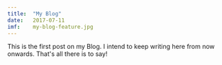 ```yaml
---
title:	"My Blog"
date:	2017-07-11
imf:    my-blog-feature.jpg
---
```

This is the first post on my Blog. I intend to keep writing here from now onwards. 
That's all there is to say!